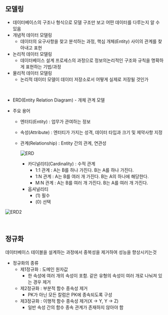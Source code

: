## 모델링

* 데이터베이스의 구조나 형식으로 모델 구조만 보고 어떤 데이터를 다루는지 알 수 있음
* 개념적 데이터 모델링
  * 데이터의 요구사항을 찾고 분석하는 과정, 핵심 개체(Entity) 사이의 관계를 찾아내고 표현
* 논리적 데이터 모델링
  * 데이터베이스 설계 프로세스의 과정으로 정보의논리적인 구조와 규칙을 명확하게 표현하는 기법/과정
* 물리적 데이터 모델링
  * 논리적 데이터 모델이 데이터 저장소로서 어떻게 실제로 저장될 것인가

<br>

* ERD(Entity Relation Diagram) - 개체 관계 모델

* 주요 용어

  * 엔터티(Entity) : 업무가 관여하는 정보

  * 속성(Attribute) : 엔터티가 가지는 성격, 데이터 타입과 크기 및 제약사항 지정

  * 관계(Relationship) : Entity 간의 관계, 연관성

    ![ERD](/Users/mac/Desktop/ERD.png)

    * 카디널리티(Cardinality) : 수적 관계
      * 1:1 관계 : A는 B를 하나 가진다. B는 A를 하나 가진다.
      * 1:N 관계 : A는 B를 여러 개 가진다. B는 A의 하나에 해당한다.
      * M:N 관계 : A는 B를 여러 개 가진다. B는 A를 여러 개 가진다.
    * 옵셔널리티
      * (1) 필수
      * (0) 선택

![ERD2](/Users/mac/Desktop/ERD2.png)

<br>

## 정규화

데이터베이스 테이블을 설계하는 과정에서 중복성을 제거하여 성능을 향상시키는것

* 정규화의 종류
  * 제1정규화 : 도메인 원자값
    * 한 속성에 여러 개의 속성이 포함. 같은 유형의 속성이 여러 개로 나눠져 있는 경우 제거
  * 제2정규화 : 부분적 함수 종속성 제거
    * PK가 아닌 모든 칼럼은 PK에 종속되도록 구성
  * 제3정규화 : 이행적 함수 종속성 제거(X -> Y, Y -> Z)
    * 일반 속성 간의 함수 종속 관계가 존재하지 않아야 함

